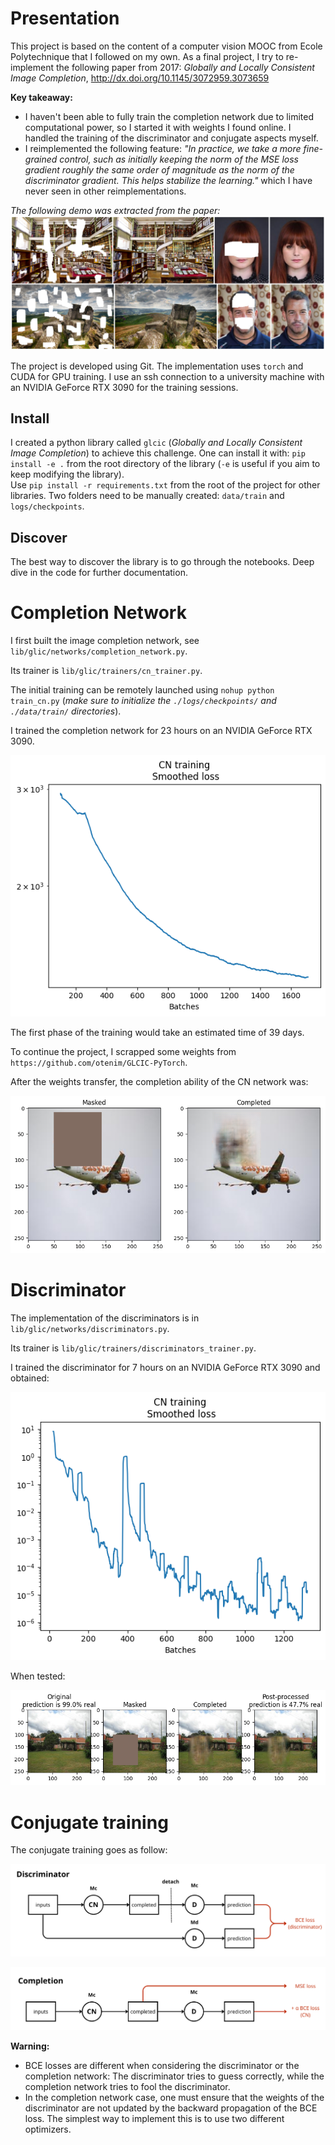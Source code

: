# Presentation

This project is based on the content of a computer vision MOOC from Ecole Polytechnique that I followed on my own. As a final project, I try to re-implement the following paper from 2017:
*Globally and Locally Consistent Image Completion*, http://dx.doi.org/10.1145/3072959.3073659

**Key takeaway:**
- I haven't been able to fully train the completion network due to limited computational power, so I started it with weights I found online. I handled the training of the discriminator and conjugate aspects myself.
- I reimplemented the following feature: *"In practice, we take a more fine-grained control, such as initially keeping the norm of the MSE loss gradient roughly the same order of magnitude as the norm of the discriminator gradient. This helps stabilize the learning."* which I have never seen in other reimplementations.

*The following demo was extracted from the paper:*
![image info](./figures/glcic_paper.PNG)

The project is developed using Git.
The implementation uses `torch` and CUDA for GPU training.
I use an ssh connection to a university machine with an NVIDIA GeForce RTX 3090 for the training sessions.

## Install

I created a python library called `glcic` (*Globally and Locally Consistent Image Completion*) to achieve this challenge.
One can install it with: `pip install -e .` from the root directory of the library (`-e` is useful if you aim to keep modifying the library).  
Use `pip install -r requirements.txt` from the root of the project for other libraries.
Two folders need to be manually created: `data/train` and `logs/checkpoints`.

## Discover

The best way to discover the library is to go through the notebooks.
Deep dive in the code for further documentation.

# Completion Network

I first built the image completion network, see ```lib/glic/networks/completion_network.py```.

Its trainer is ```lib/glic/trainers/cn_trainer.py```.

The initial training can be remotely launched using ```nohup python train_cn.py``` (*make sure to initialize the `./logs/checkpoints/` and `./data/train/` directories*).
  
I trained the completion network for 23 hours on an NVIDIA GeForce RTX 3090.

![image info](./figures/cn_training.png)

The first phase of the training would take an estimated time of 39 days.

To continue the project, I scrapped some weights from `https://github.com/otenim/GLCIC-PyTorch`.

After the weights transfer, the completion ability of the CN network was:

![image info](./figures/completion_after_scrapping.png)

# Discriminator

The implementation of the discriminators is in ```lib/glic/networks/discriminators.py```.

Its trainer is ```lib/glic/trainers/discriminators_trainer.py```.

I trained the discriminator for 7 hours on an NVIDIA GeForce RTX 3090 and obtained:

![image info](./figures/discriminator_training.png)

When tested:

![image info](./figures/discriminator_test.png)

# Conjugate training

The conjugate training goes as follow:

![image info](./figures/discriminator_loss.png)

![image info](./figures/completion_loss.png)

**Warning:**
- BCE losses are different when considering the discriminator or the completion network: The discriminator tries to guess correctly, while the completion network tries to fool the discriminator.
- In the completion network case, one must ensure that the weights of the discriminator are not updated by the backward propagation of the BCE loss. The simplest way to implement this is to use two different optimizers.